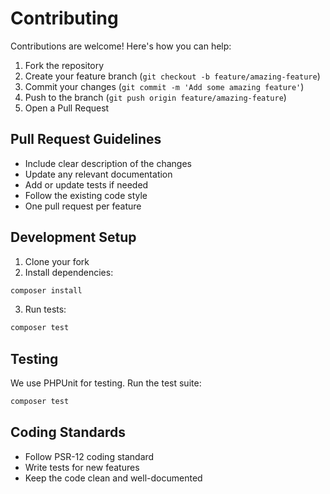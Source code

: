 # Contributing

Contributions are welcome! Here's how you can help:

1. Fork the repository
2. Create your feature branch (`git checkout -b feature/amazing-feature`)
3. Commit your changes (`git commit -m 'Add some amazing feature'`)
4. Push to the branch (`git push origin feature/amazing-feature`)
5. Open a Pull Request

## Pull Request Guidelines

- Include clear description of the changes
- Update any relevant documentation
- Add or update tests if needed
- Follow the existing code style
- One pull request per feature

## Development Setup

1. Clone your fork
2. Install dependencies:
```bash
composer install
```
3. Run tests:
```bash
composer test
```

## Testing

We use PHPUnit for testing. Run the test suite:

```bash
composer test
```

## Coding Standards

- Follow PSR-12 coding standard
- Write tests for new features
- Keep the code clean and well-documented